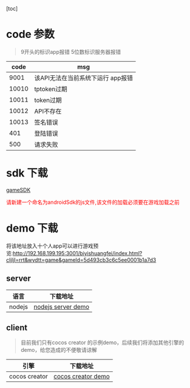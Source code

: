 [toc]
# code 参数
> 9开头的标识app报错 5位数标识服务器报错

 code        | msg
------------ | -------------
9001  | 该API无法在当前系统下运行 app报错
10010 | tptoken过期
10011 | token过期
10012 | API不存在
10013 | 签名错误
401   | 登陆错误
500   | 请求失败
# sdk 下载
<a href="/ZM/sdk.js" download="sdk">gameSDK</a>
<p style="color:red">请新建一个命名为androidSdk的js文件,该文件的加载必须要在游戏加载之前<p>

# demo 下载
将该地址放入十个人app可以进行游戏预览:http://192.168.199.195:3001/biyishuangfei/index.html?cljljl=rrt&wydtt=game&gameId=5d493cb3c6c5ee0001b1a7d3
## server

  语言   |下载地址
--|----
nodejs|<a href="/DEMO/server/nodejs.zip" download="nodejsServerDemo.zip">nodejs server demo</a>
## client
>目前我们只有cocos creator 的示例demo，后续我们将添加其他引擎的demo，给您造成的不便敬请谅解

引擎   |下载地址
--|----
cocos creator|<a href="/DEMO/client/cocosCreator/biyishuangfei.zip" download="cocosCreatorDemo.zip">cocos creator demo</a>
